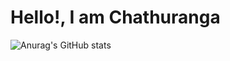 ﻿# Hello!, I am Chathuranga
 
 ![Anurag's GitHub stats](https://github-readme-stats.vercel.app/api?username=anuraghazra&theme=dark&show_icons=true)
